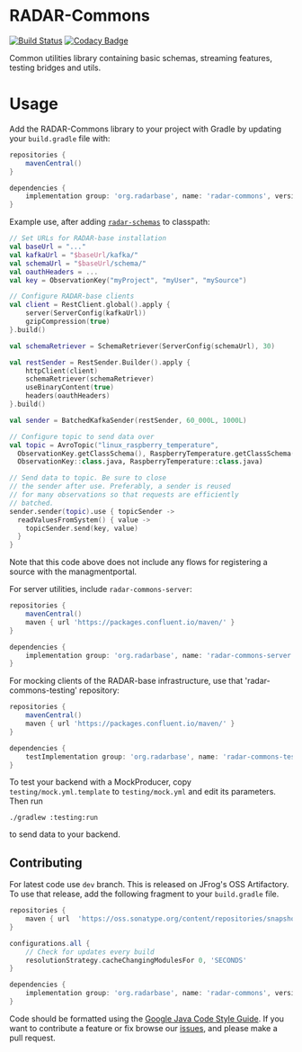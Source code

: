 # RADAR-Commons
[![Build Status](https://travis-ci.org/RADAR-base/radar-commons.svg?branch=master)](https://travis-ci.org/RADAR-base/radar-commons)
[![Codacy Badge](https://api.codacy.com/project/badge/Grade/9fe7a419c83e4798af671e468c7e91cf)](https://www.codacy.com/app/RADAR-base/radar-commons?utm_source=github.com&amp;utm_medium=referral&amp;utm_content=RADAR-base/radar-commons&amp;utm_campaign=Badge_Grade)

Common utilities library containing basic schemas, streaming features, testing bridges and utils.

# Usage

Add the RADAR-Commons library to your project with Gradle by updating your `build.gradle` file with:

```gradle
repositories {
    mavenCentral()
}

dependencies {
    implementation group: 'org.radarbase', name: 'radar-commons', version: '0.15.0'
}
```

Example use, after adding [`radar-schemas`](https://github.com/radar-base/radar-schemas) to classpath:
```kotlin
// Set URLs for RADAR-base installation
val baseUrl = "..."
val kafkaUrl = "$baseUrl/kafka/"
val schemaUrl = "$baseUrl/schema/"
val oauthHeaders = ...
val key = ObservationKey("myProject", "myUser", "mySource")

// Configure RADAR-base clients
val client = RestClient.global().apply {
    server(ServerConfig(kafkaUrl))
    gzipCompression(true)
}.build()

val schemaRetriever = SchemaRetriever(ServerConfig(schemaUrl), 30)

val restSender = RestSender.Builder().apply {
    httpClient(client)
    schemaRetriever(schemaRetriever)
    useBinaryContent(true)
    headers(oauthHeaders)
}.build()

val sender = BatchedKafkaSender(restSender, 60_000L, 1000L)

// Configure topic to send data over
val topic = AvroTopic("linux_raspberry_temperature",
  ObservationKey.getClassSchema(), RaspberryTemperature.getClassSchema(),
  ObservationKey::class.java, RaspberryTemperature::class.java)

// Send data to topic. Be sure to close
// the sender after use. Preferably, a sender is reused
// for many observations so that requests are efficiently
// batched.
sender.sender(topic).use { topicSender ->
  readValuesFromSystem() { value ->
    topicSender.send(key, value)
  }
}
```
Note that this code above does not include any flows for registering a source with the managmentportal.

For server utilities, include `radar-commons-server`:
```gradle
repositories {
    mavenCentral()
    maven { url 'https://packages.confluent.io/maven/' }
}

dependencies {
    implementation group: 'org.radarbase', name: 'radar-commons-server', version: '0.15.0'
}
```

For mocking clients of the RADAR-base infrastructure, use that 'radar-commons-testing' repository:

```gradle
repositories {
    mavenCentral()
    maven { url 'https://packages.confluent.io/maven/' }
}

dependencies {
    testImplementation group: 'org.radarbase', name: 'radar-commons-testing', version: '0.15.0'
}
```

To test your backend with a MockProducer, copy `testing/mock.yml.template` to `testing/mock.yml` and edit its parameters. Then run
```
./gradlew :testing:run
```
to send data to your backend.

## Contributing

For latest code use `dev` branch. This is released on JFrog's OSS Artifactory. To use that release, add the following fragment to your `build.gradle` file.

```gradle
repositories {
    maven { url  'https://oss.sonatype.org/content/repositories/snapshots' }
}

configurations.all {
    // Check for updates every build
    resolutionStrategy.cacheChangingModulesFor 0, 'SECONDS'
}

dependencies {
    implementation group: 'org.radarbase', name: 'radar-commons', version: '0.15.1-SNAPSHOT'
}
```

Code should be formatted using the [Google Java Code Style Guide](https://google.github.io/styleguide/javaguide.html).
If you want to contribute a feature or fix browse our [issues](https://github.com/RADAR-base/radar-commons/issues), and please make a pull request.
